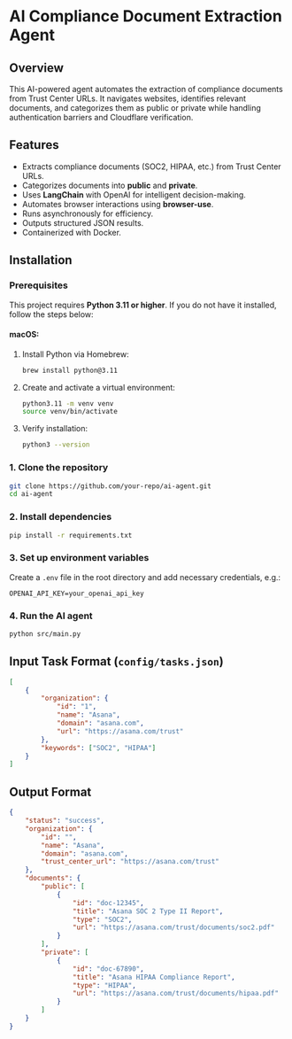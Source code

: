 # AI Compliance Document Extraction Agent

## Overview
This AI-powered agent automates the extraction of compliance documents from Trust Center URLs. It navigates websites, identifies relevant documents, and categorizes them as public or private while handling authentication barriers and Cloudflare verification.

## Features
- Extracts compliance documents (SOC2, HIPAA, etc.) from Trust Center URLs.
- Categorizes documents into **public** and **private**.
- Uses **LangChain** with OpenAI for intelligent decision-making.
- Automates browser interactions using **browser-use**.
- Runs asynchronously for efficiency.
- Outputs structured JSON results.
- Containerized with Docker.

## Installation
### Prerequisites
This project requires **Python 3.11 or higher**. If you do not have it installed, follow the steps below:

#### macOS:
1. Install Python via Homebrew:
   ```bash
   brew install python@3.11
   ```
2. Create and activate a virtual environment:
   ```bash
   python3.11 -m venv venv
   source venv/bin/activate
   ```
3. Verify installation:
   ```bash
   python3 --version
   ```


### 1. Clone the repository
```bash
git clone https://github.com/your-repo/ai-agent.git
cd ai-agent
```

### 2. Install dependencies
```bash
pip install -r requirements.txt
```

### 3. Set up environment variables
Create a `.env` file in the root directory and add necessary credentials, e.g.:
```env
OPENAI_API_KEY=your_openai_api_key
```

### 4. Run the AI agent
```bash
python src/main.py
```

## Input Task Format (`config/tasks.json`)
```json
[
    {
        "organization": {
            "id": "1",
            "name": "Asana",
            "domain": "asana.com",
            "url": "https://asana.com/trust"
        },
        "keywords": ["SOC2", "HIPAA"]
    }
]
```

## Output Format
```json
{
    "status": "success",
    "organization": {
        "id": "",
        "name": "Asana",
        "domain": "asana.com",
        "trust_center_url": "https://asana.com/trust"
    },
    "documents": {
        "public": [
            {
                "id": "doc-12345",
                "title": "Asana SOC 2 Type II Report",
                "type": "SOC2",
                "url": "https://asana.com/trust/documents/soc2.pdf"
            }
        ],
        "private": [
            {
                "id": "doc-67890",
                "title": "Asana HIPAA Compliance Report",
                "type": "HIPAA",
                "url": "https://asana.com/trust/documents/hipaa.pdf"
            }
        ]
    }
}
```

